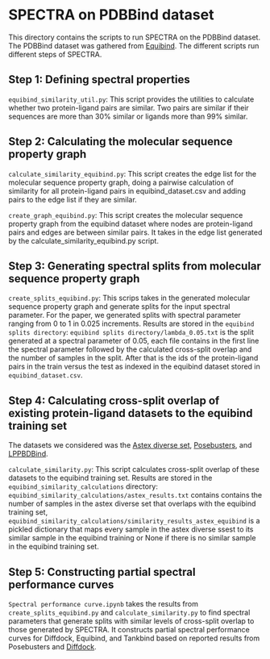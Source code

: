 # SPECTRA on PDBBind dataset

This directory contains the scripts to run SPECTRA on the PDBBind dataset. The PDBBind dataset was gathered
from [Equibind](https://zenodo.org/records/6408497). The different scripts run different steps of SPECTRA.

## Step 1: Defining spectral properties

`equibind_similarity_util.py`: This script provides the utilities to calculate whether two protein-ligand pairs are similar. Two pairs are similar 
if their sequences are more than 30% similar or ligands more than 99% similar. 

## Step 2: Calculating the molecular sequence property graph

`calculate_similarity_equibind.py`: This script creates the edge list for the molecular sequence property graph, doing a pairwise calculation of similarity for all
protein-ligand pairs in equibind_dataset.csv and adding pairs to the edge list if they are similar.

`create_graph_equibind.py`: This script creates the molecular sequence property graph from the equibind dataset where nodes are protein-ligand pairs and edges
are between similar pairs. It takes in the edge list generated by the calculate_similarity_equibind.py script.

## Step 3: Generating spectral splits from molecular sequence property graph

`create_splits_equibind.py`: This scrips takes in the generated molecular sequence property graph and generate splits for the input spectral parameter.
For the paper, we generated splits with spectral parameter ranging from 0 to 1 in 0.025 increments. Results are stored in the 
`equibind splits directory`: `equibind splits directory/lambda_0.05.txt` is the split generated at a spectral parameter of 0.05, each file contains in the first line
the spectral parameter followed by the calculated cross-split overlap and the number of samples in the split. After that is the ids of the 
protein-ligand pairs in the train versus the test as indexed in the equibind dataset stored in `equibind_dataset.csv`.

## Step 4: Calculating cross-split overlap of existing protein-ligand datasets to the equibind training set

The datasets we considered was the [Astex diverse set](https://www.ccdc.cam.ac.uk/support-and-resources/downloads/), 
[Posebusters](https://zenodo.org/records/8278563), and [LPPBDBind](https://github.com/THGLab/LP-PDBBind/tree/master/dataset). 

`calculate_similarity.py`: This script calculates cross-split overlap of these datasets to the equibind training set. Results are stored in the `equibind_similarity_calculations`
directory: `equibind_similarity_calculations/astex_results.txt` contains contains the number of samples in the astex diverse set that overlaps with the equibind training set, 
`equibind_similarity_calculations/similarity_results_astex_equibind` is a pickled dictionary that maps every sample in the astex diverse ssest to its similar sample in the equibind
training or None if there is no similar sample in the equibind training set.

## Step 5: Constructing partial spectral performance curves

`Spectral performance curve.ipynb` takes the results from `create_splits_equibind.py` and `calculate_similarity.py` to find spectral parameters that 
generate splits with similar levels of cross-split overlap to those generated by SPECTRA. It constructs partial spectral performance curves for 
Diffdock, Equibind, and Tankbind based on reported results from Posebusters and [Diffdock](https://arxiv.org/pdf/2210.01776.pdf).


